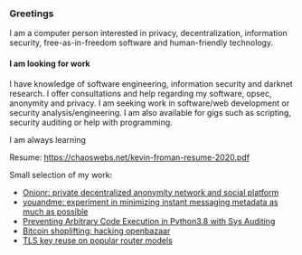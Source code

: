 ### Greetings

I am a computer person interested in privacy, decentralization, information security, free-as-in-freedom software and human-friendly technology.

#### **I am looking for work**

I have knowledge of software engineering, information security and darknet research. I offer consultations and help regarding my software, opsec, anonymity and privacy. I am seeking work in software/web development or security analysis/engineering. I am also available for gigs such as scripting, security auditing or help with programming.

I am always learning

Resume: https://chaoswebs.net/kevin-froman-resume-2020.pdf

Small selection of my work:

* [Onionr: private decentralized anonymity network and social platform](https://onionr.net)
* [youandme: experiment in minimizing instant messaging metadata as much as possible](https://github.com/beardog108/youandme)
* [Preventing Arbitrary Code Execution in Python3.8 with Sys Auditing](https://chaoswebs.net/blog/preventing-arbitrary-code-execution-in-python38-with-auditing.html)
* [Bitcoin shoplifting: hacking openbazaar](https://chaoswebs.net/blog/bitcoin-shoplifting:-hacking-openbazaar-1.0.html)
* [TLS key reuse on popular router models](https://chaoswebs.net/blog/tls-key-reuse-on-popular-router-models.html)
